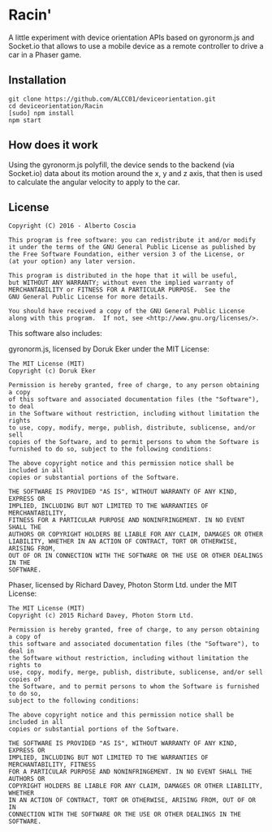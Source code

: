 # Racin'
A little experiment with device orientation APIs based on gyronorm.js and Socket.io that allows to use a mobile device 
as a remote controller to drive a car in a Phaser game.

## Installation

    git clone https://github.com/ALCC01/deviceorientation.git
    cd deviceorientation/Racin
    [sudo] npm install
    npm start
      
## How does it work
Using the gyronorm.js polyfill, the device sends to the backend (via Socket.io) data about its motion around the x, y and z axis,
that then is used to calculate the angular velocity to apply to the car.

## License
    Copyright (C) 2016 - Alberto Coscia
   
    This program is free software: you can redistribute it and/or modify
    it under the terms of the GNU General Public License as published by
    the Free Software Foundation, either version 3 of the License, or
    (at your option) any later version.
   
    This program is distributed in the hope that it will be useful,
    but WITHOUT ANY WARRANTY; without even the implied warranty of
    MERCHANTABILITY or FITNESS FOR A PARTICULAR PURPOSE.  See the
    GNU General Public License for more details.
   
    You should have received a copy of the GNU General Public License
    along with this program.  If not, see <http://www.gnu.org/licenses/>.
       
This software also includes:

gyronorm.js, licensed by Doruk Eker under the MIT License:

    The MIT License (MIT)       
    Copyright (c) Doruk Eker
       
    Permission is hereby granted, free of charge, to any person obtaining a copy
    of this software and associated documentation files (the "Software"), to deal
    in the Software without restriction, including without limitation the rights
    to use, copy, modify, merge, publish, distribute, sublicense, and/or sell
    copies of the Software, and to permit persons to whom the Software is
    furnished to do so, subject to the following conditions:
       
    The above copyright notice and this permission notice shall be included in all
    copies or substantial portions of the Software.
       
    THE SOFTWARE IS PROVIDED "AS IS", WITHOUT WARRANTY OF ANY KIND, EXPRESS OR
    IMPLIED, INCLUDING BUT NOT LIMITED TO THE WARRANTIES OF MERCHANTABILITY,
    FITNESS FOR A PARTICULAR PURPOSE AND NONINFRINGEMENT. IN NO EVENT SHALL THE
    AUTHORS OR COPYRIGHT HOLDERS BE LIABLE FOR ANY CLAIM, DAMAGES OR OTHER
    LIABILITY, WHETHER IN AN ACTION OF CONTRACT, TORT OR OTHERWISE, ARISING FROM,
    OUT OF OR IN CONNECTION WITH THE SOFTWARE OR THE USE OR OTHER DEALINGS IN THE
    SOFTWARE.

Phaser, licensed by Richard Davey, Photon Storm Ltd. under the MIT License:

    The MIT License (MIT)
    Copyright (c) 2015 Richard Davey, Photon Storm Ltd.

    Permission is hereby granted, free of charge, to any person obtaining a copy of
    this software and associated documentation files (the "Software"), to deal in
    the Software without restriction, including without limitation the rights to
    use, copy, modify, merge, publish, distribute, sublicense, and/or sell copies of
    the Software, and to permit persons to whom the Software is furnished to do so,
    subject to the following conditions:

    The above copyright notice and this permission notice shall be included in all
    copies or substantial portions of the Software.

    THE SOFTWARE IS PROVIDED "AS IS", WITHOUT WARRANTY OF ANY KIND, EXPRESS OR
    IMPLIED, INCLUDING BUT NOT LIMITED TO THE WARRANTIES OF MERCHANTABILITY, FITNESS
    FOR A PARTICULAR PURPOSE AND NONINFRINGEMENT. IN NO EVENT SHALL THE AUTHORS OR
    COPYRIGHT HOLDERS BE LIABLE FOR ANY CLAIM, DAMAGES OR OTHER LIABILITY, WHETHER
    IN AN ACTION OF CONTRACT, TORT OR OTHERWISE, ARISING FROM, OUT OF OR IN
    CONNECTION WITH THE SOFTWARE OR THE USE OR OTHER DEALINGS IN THE SOFTWARE.
